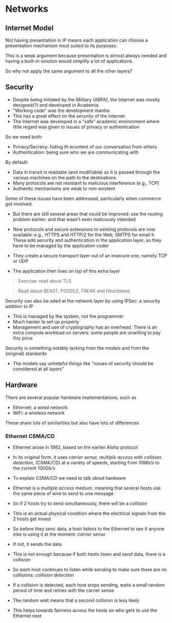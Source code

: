 # Networks
## Internet Model
Not having presentation in IP means each application can choose a presentation
mechanism most suited to its purposes.

This is a weak argument because presentation is almost always needed and having a built-in solution would simplify a lot of applications.

So why not apply the same argument to all the other layers?

## Security

- Despite being initiated by the Military (ARPA), the Internet was mostly designed(?) and developed in Academia.
- "Working code" was the development mantra
- This has a great effect on the *security* of the Internet
- The Internet was developed in a "safe" academic environment where little regard was given to issues of privacy
or authentication

So we need both:

- Privacy/Secrecy: hiding th econtent of our conversation from others
- Authentication: being sure who we are communicating with

By default:

- Data in transit is readable (and modifiable) as it is passed through the various machines on the path to the
destinations
- Many protocols are not resistant to malicious interference (e.g., TCP)
- Authentic mechanisms are weak to non-existent

Some of these issues have been addressed, particularly when commerce got involved.

- But there are still several areas that could be improved: see the routing problem earlier; and that wasn't even
malicously intended
- New protocols and secure extensions to existing protocols are now available: e.g., HTTPS and HTTP/2 for the Web, SMTPS for email
h
These add security and authentication in the application layer, so they have to be managed by the application coder

- They create a secure transport layer out of an insecure one, namely TCP or UDP
- The application then lives on top of this extra layer

> Exercise: read about TLS

> Read about BEAST, POODLE, FREAK and Heartbleed

Security can also be aded at the network layer by using IPSec: a security addition to IP

- This is managed by the system, not the programmer
- Much harder to set up properly
- Management and use of cryptography has an overhead. There is an extra compute workload on servers: 
some people are unwilling to pay this price

Security is something notably lacking from the models and from the (original) standards

- The models say unhelpful things like "issues of security should be considered at all layers"

## Hardware

There are several popular hardware implementations, such as
- Ethernet: a wired network
- WiFi: a wireless network

These share lots of similarities but also have lots of differences

### Ethernet CSMA/CD

- Ethernet arose in 1982, based on the earlier *Aloha* protocol
- In its original form, it uses *carrier sense, multiple access with collision detection*, (CSMA/CD) at a variety of speeds, 
starting from 10Mb/s to the current 100Gb/s
- To explain CSMA/CD we need to talk about hardware
 
  

- Ethernet is a *multiple access* medium, meaning that several hosts use the same piece of wire to send to one message
- So if 2 hosts try to send simultaneously, there will be a *collision*
- This is an actual physical condition where the electrical signals from the 2 hosts get mixed
- So before they senc data, a host *listens* to the Ethernet to see if anyone else is using it at the moment: *carrier sense*
- If not, it sends the data
- This is not enough because if both hosts listen and send data, there is a collision
- So each host continues to listen while sending to make sure there are no collisions: *collision detection*
- If a collision is detected, each host stops sending, waits a small random period of time and retries with the carrier sense
- The random wait means that a second collision is less likely
- This helps towards fairness across the hosts on who gets to use the Ethernet next